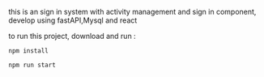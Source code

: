 this is an sign in system with activity management and sign in component, develop using fastAPI,Mysql and react 

to run this project, download and run :

```
npm install

npm run start 

```
